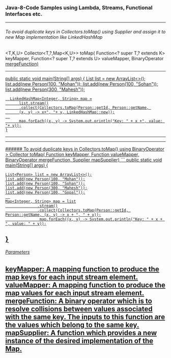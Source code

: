 ### Java-8-Code Samples using  Lambda, Streams, Functional Interfaces etc.
---

###### To avoid duplicate keys in Collectors.toMap() using Supplier and assign it to new Map implementation like LinkedHashMap
<T,K,U> Collector<T,?,Map<K,U>> toMap(
                                  Function<? super T,? extends K> keyMapper,
                                  Function<? super T,? extends U> valueMapper,
                                  BinaryOperator<U> mergeFunction)
                                  

---
public static void main(String[] args) {
      List<Person> list = new ArrayList<>();
      list.add(new Person(100, "Mohan"));
      list.add(new Person(100, "Sohan"));
      list.add(new Person(300, "Mahesh"));
      
      LinkedHashMap<Integer, String> map =
          list.stream()
          .collect(Collectors.toMap(Person::getId, Person::getName, 
          (x, y) -> x+", "+ y, LinkedHashMap::new));
      
          map.forEach((x, y) -> System.out.println("Key: " + x +", value: "+ y));
    }
---
    
 <hr/>
 ###### To avoid duplicate keys in Collectors.toMap() using BinaryOperator
 <T,K,U,M extends Map<K,U>> Collector<T,?,M> toMap(
                                  Function<? super T,? extends K> keyMapper,
                                  Function<? super T,? extends U> valueMapper,
                                  BinaryOperator<U> mergeFunction,
                                  Supplier<M> mapSupplier)
 ```
 public static void main(String[] args) { 
 
    List<Person> list = new ArrayList<>();
    list.add(new Person(100, "Mohan"));
    list.add(new Person(100, "Sohan"));
    list.add(new Person(300, "Mahesh"));
    list.add(new Person(100, "Gopal"));
      
    Map<Integer, String> map = list
                  .stream()
                  .collect(Collectors.toMap(Person::getId, Person::getName, (x, y) -> x + ", " + y));
                   map.forEach((x, y) -> System.out.println("Key: " + x + ", value: " + y));
  }
  ---
 
 
###### Parameters

keyMapper: A mapping function to produce the map keys for each input stream element. 
valueMapper: A mapping function to produce the map values for each input stream element. 
mergeFunction: A binary operator which is to resolve collisions between values associated with the same key. The inputs to this function are the values which belong to the same key. 
mapSupplier: A function which provides a new instance of the desired implementation of the Map. 
---
  
  
  
  
  
  
 
